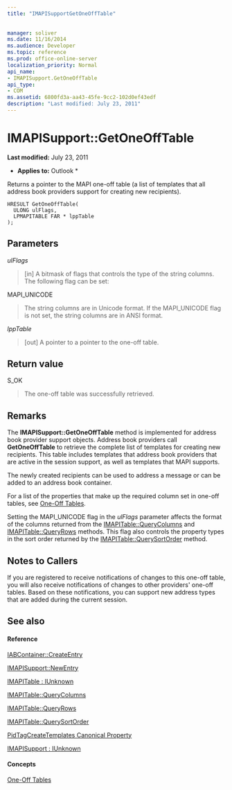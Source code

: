 ```yaml
---
title: "IMAPISupportGetOneOffTable"
 
 
manager: soliver
ms.date: 11/16/2014
ms.audience: Developer
ms.topic: reference
ms.prod: office-online-server
localization_priority: Normal
api_name:
- IMAPISupport.GetOneOffTable
api_type:
- COM
ms.assetid: 6800fd3a-aa43-45fe-9cc2-102d0ef43edf
description: "Last modified: July 23, 2011"
---
```


# IMAPISupport::GetOneOffTable

 **Last modified:** July 23, 2011 
  
 * **Applies to:** Outlook * 
  
Returns a pointer to the MAPI one-off table (a list of templates that all address book providers support for creating new recipients).
  
```
HRESULT GetOneOffTable(
  ULONG ulFlags,
  LPMAPITABLE FAR * lppTable
);
```

## Parameters

 _ulFlags_
  
> [in] A bitmask of flags that controls the type of the string columns. The following flag can be set:
    
MAPI_UNICODE 
  
> The string columns are in Unicode format. If the MAPI_UNICODE flag is not set, the string columns are in ANSI format.
    
 _lppTable_
  
> [out] A pointer to a pointer to the one-off table.
    
## Return value

S_OK 
  
> The one-off table was successfully retrieved.
    
## Remarks

The **IMAPISupport::GetOneOffTable** method is implemented for address book provider support objects. Address book providers call **GetOneOffTable** to retrieve the complete list of templates for creating new recipients. This table includes templates that address book providers that are active in the session support, as well as templates that MAPI supports. 
  
The newly created recipients can be used to address a message or can be added to an address book container.
  
For a list of the properties that make up the required column set in one-off tables, see [One-Off Tables](one-off-tables.md).
  
Setting the MAPI_UNICODE flag in the  _ulFlags_ parameter affects the format of the columns returned from the [IMAPITable::QueryColumns](imapitable-querycolumns.md) and [IMAPITable::QueryRows](imapitable-queryrows.md) methods. This flag also controls the property types in the sort order returned by the [IMAPITable::QuerySortOrder](imapitable-querysortorder.md) method. 
  
## Notes to Callers

If you are registered to receive notifications of changes to this one-off table, you will also receive notifications of changes to other providers' one-off tables. Based on these notifications, you can support new address types that are added during the current session.
  
## See also

#### Reference

[IABContainer::CreateEntry](iabcontainer-createentry.md)
  
[IMAPISupport::NewEntry](imapisupport-newentry.md)
  
[IMAPITable : IUnknown](imapitableiunknown.md)
  
[IMAPITable::QueryColumns](imapitable-querycolumns.md)
  
[IMAPITable::QueryRows](imapitable-queryrows.md)
  
[IMAPITable::QuerySortOrder](imapitable-querysortorder.md)
  
[PidTagCreateTemplates Canonical Property](pidtagcreatetemplates-canonical-property.md)
  
[IMAPISupport : IUnknown](imapisupportiunknown.md)
#### Concepts

[One-Off Tables](one-off-tables.md)

